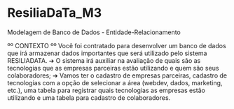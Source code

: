 # ResiliaDaTa_M3
Modelagem de Banco de Dados - Entidade-Relacionamento

ºº CONTEXTO ºº
Você foi contratado para desenvolver um banco de dados que irá armazenar dados
importantes que será utilizado pelo sistema RESILIADATA.
➔ O sistema irá auxiliar na avaliação de quais são as tecnologias que as empresas parceiras
estão utilizando e quem são seus colaboradores;
➔ Vamos ter o cadastro de empresas parceiras, cadastro de tecnologias com a opção de
selecionar a área (webdev, dados, marketing, etc.), uma tabela para registrar quais
tecnologias as empresas estão utilizando e uma tabela para cadastro de colaboradores.


